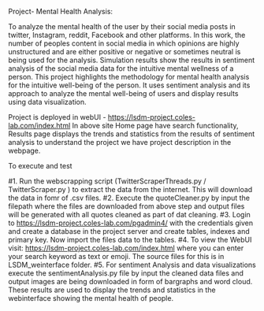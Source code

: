 Project- Mental Health Analysis: 

To analyze the mental health of the user by their social media posts in twitter, Instagram, reddit, Facebook and other platforms. In this work, the number of peoples content in social media in which opinions are highly unstructured and are either positive or negative or sometimes neutral is being used for the analysis.  Simulation results show the results in sentiment analysis of the social media data for the intuitive mental wellness of a person. This project highlights the methodology for mental health analysis for the intuitive well-being of the person. It uses sentiment analysis and its approach to analyze the mental well-being of users and display results using data visualization. 


Project is deployed in webUI - https://lsdm-project.coles-lab.com/index.html
In above site Home page have search functionality, Results page displays the trends and statistics from the results of sentiment analysis to understand the project we have project description in the webpage. 

To execute and test

#1. Run the webscrapping script (TwitterScraperThreads.py / TwitterScraper.py ) to extract the data from the internet. This will download the data in fomr of .csv files.
#2. Execute the quoteCleaner.py by input the filepath where the files are downloaded from above step and output files will be generated with all quotes cleaned as part of dat cleaning.
#3. Login to https://lsdm-project.coles-lab.com/pgadmin4/ with the credentials given and create a database in the project server and create tables, indexes and primary key. Now import the files data to the tables. 
#4. To view the WebUI visit: https://lsdm-project.coles-lab.com/index.html where you can enter your search keyword as text or emoji. The source files for this is in LSDM_weinterface folder.
#5. For sentiment Analysis and data visualizations execute the sentimentAnalysis.py file by input the cleaned data files and output images are being downloaded in form of bargraphs and word cloud. These results are used to display the trends and statistics in the webinterface showing the mental health of people.
